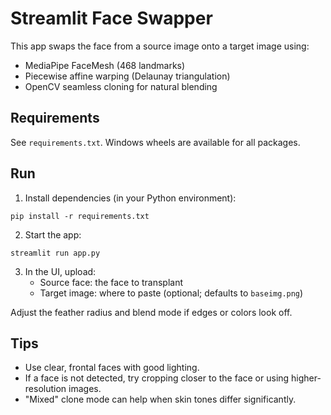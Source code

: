 # Streamlit Face Swapper

This app swaps the face from a source image onto a target image using:
- MediaPipe FaceMesh (468 landmarks)
- Piecewise affine warping (Delaunay triangulation)
- OpenCV seamless cloning for natural blending

## Requirements
See `requirements.txt`. Windows wheels are available for all packages.

## Run
1. Install dependencies (in your Python environment):
```
pip install -r requirements.txt
```
2. Start the app:
```
streamlit run app.py
```
3. In the UI, upload:
   - Source face: the face to transplant
   - Target image: where to paste (optional; defaults to `baseimg.png`)

Adjust the feather radius and blend mode if edges or colors look off.

## Tips
- Use clear, frontal faces with good lighting.
- If a face is not detected, try cropping closer to the face or using higher-resolution images.
- "Mixed" clone mode can help when skin tones differ significantly.
